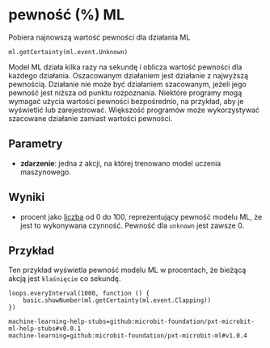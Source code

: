 # pewność (%) ML

Pobiera najnowszą wartość pewności dla działania ML

```sig
ml.getCertainty(ml.event.Unknown)
```

Model ML działa kilka razy na sekundę i oblicza wartość pewności dla każdego działania. Oszacowanym działaniem jest działanie z najwyższą pewnością. Działanie nie może być działaniem szacowanym, jeżeli jego pewność jest niższa od punktu rozpoznania. Niektóre programy mogą wymagać użycia wartości pewności bezpośrednio, na przykład, aby je wyświetlić lub zarejestrować. Większość programów może wykorzystywać szacowane działanie zamiast wartości pewności.

## Parametry

- **zdarzenie**: jedna z akcji, na której trenowano model uczenia maszynowego.

## Wyniki

- procent jako [liczba](/types/number) od 0 do 100, reprezentujący pewność modelu ML, że jest to wykonywana czynność. Pewność dla `unknown` jest zawsze 0.

## Przykład

Ten przykład wyświetla pewność modelu ML w procentach, że bieżącą akcją jest `klaśnięcie` co sekundę.

```blocks
loops.everyInterval(1000, function () {
    basic.showNumber(ml.getCertainty(ml.event.Clapping))
})
```

```package
machine-learning-help-stubs=github:microbit-foundation/pxt-microbit-ml-help-stubs#v0.0.1
machine-learning=github:microbit-foundation/pxt-microbit-ml#v1.0.4
```

